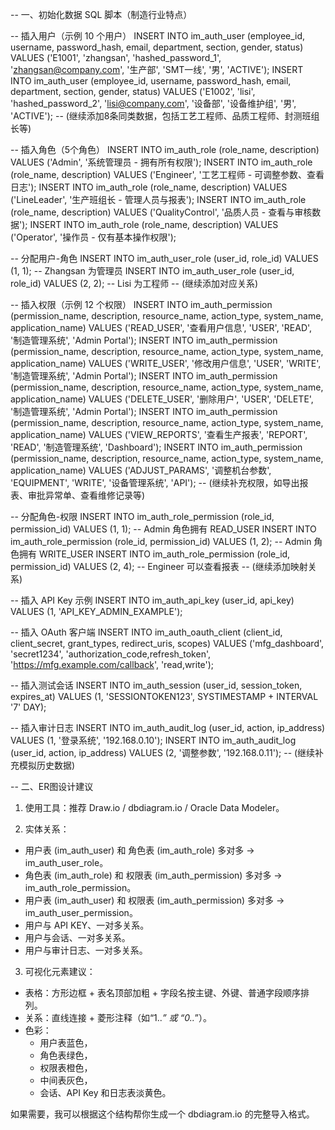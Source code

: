 -- 一、初始化数据 SQL 脚本（制造行业特点）

-- 插入用户（示例 10 个用户）
INSERT INTO im_auth_user (employee_id, username, password_hash, email, department, section, gender, status)
VALUES ('E1001', 'zhangsan', 'hashed_password_1', 'zhangsan@company.com', '生产部', 'SMT一线', '男', 'ACTIVE');
INSERT INTO im_auth_user (employee_id, username, password_hash, email, department, section, gender, status)
VALUES ('E1002', 'lisi', 'hashed_password_2', 'lisi@company.com', '设备部', '设备维护组', '男', 'ACTIVE');
-- (继续添加8条同类数据，包括工艺工程师、品质工程师、封测班组长等)

-- 插入角色（5个角色）
INSERT INTO im_auth_role (role_name, description)
VALUES ('Admin', '系统管理员 - 拥有所有权限');
INSERT INTO im_auth_role (role_name, description)
VALUES ('Engineer', '工艺工程师 - 可调整参数、查看日志');
INSERT INTO im_auth_role (role_name, description)
VALUES ('LineLeader', '生产班组长 - 管理人员与报表');
INSERT INTO im_auth_role (role_name, description)
VALUES ('QualityControl', '品质人员 - 查看与审核数据');
INSERT INTO im_auth_role (role_name, description)
VALUES ('Operator', '操作员 - 仅有基本操作权限');

-- 分配用户-角色
INSERT INTO im_auth_user_role (user_id, role_id) VALUES (1, 1); -- Zhangsan 为管理员
INSERT INTO im_auth_user_role (user_id, role_id) VALUES (2, 2); -- Lisi 为工程师
-- (继续添加对应关系)

-- 插入权限（示例 12 个权限）
INSERT INTO im_auth_permission (permission_name, description, resource_name, action_type, system_name, application_name)
VALUES ('READ_USER', '查看用户信息', 'USER', 'READ', '制造管理系统', 'Admin Portal');
INSERT INTO im_auth_permission (permission_name, description, resource_name, action_type, system_name, application_name)
VALUES ('WRITE_USER', '修改用户信息', 'USER', 'WRITE', '制造管理系统', 'Admin Portal');
INSERT INTO im_auth_permission (permission_name, description, resource_name, action_type, system_name, application_name)
VALUES ('DELETE_USER', '删除用户', 'USER', 'DELETE', '制造管理系统', 'Admin Portal');
INSERT INTO im_auth_permission (permission_name, description, resource_name, action_type, system_name, application_name)
VALUES ('VIEW_REPORTS', '查看生产报表', 'REPORT', 'READ', '制造管理系统', 'Dashboard');
INSERT INTO im_auth_permission (permission_name, description, resource_name, action_type, system_name, application_name)
VALUES ('ADJUST_PARAMS', '调整机台参数', 'EQUIPMENT', 'WRITE', '设备管理系统', 'API');
-- (继续补充权限，如导出报表、审批异常单、查看维修记录等)

-- 分配角色-权限
INSERT INTO im_auth_role_permission (role_id, permission_id) VALUES (1, 1); -- Admin 角色拥有 READ_USER
INSERT INTO im_auth_role_permission (role_id, permission_id) VALUES (1, 2); -- Admin 角色拥有 WRITE_USER
INSERT INTO im_auth_role_permission (role_id, permission_id) VALUES (2, 4); -- Engineer 可以查看报表
-- (继续添加映射关系)

-- 插入 API Key 示例
INSERT INTO im_auth_api_key (user_id, api_key)
VALUES (1, 'API_KEY_ADMIN_EXAMPLE');

-- 插入 OAuth 客户端
INSERT INTO im_auth_oauth_client (client_id, client_secret, grant_types, redirect_uris, scopes)
VALUES ('mfg_dashboard', 'secret1234', 'authorization_code,refresh_token', 'https://mfg.example.com/callback', 'read,write');

-- 插入测试会话
INSERT INTO im_auth_session (user_id, session_token, expires_at)
VALUES (1, 'SESSIONTOKEN123', SYSTIMESTAMP + INTERVAL '7' DAY);

-- 插入审计日志
INSERT INTO im_auth_audit_log (user_id, action, ip_address)
VALUES (1, '登录系统', '192.168.0.10');
INSERT INTO im_auth_audit_log (user_id, action, ip_address)
VALUES (2, '调整参数', '192.168.0.11');
-- (继续补充模拟历史数据)


-- 二、ER图设计建议

1. 使用工具：推荐 Draw.io / dbdiagram.io / Oracle Data Modeler。

2. 实体关系：
- 用户表 (im_auth_user) 和 角色表 (im_auth_role) 多对多 -> im_auth_user_role。
- 角色表 (im_auth_role) 和 权限表 (im_auth_permission) 多对多 -> im_auth_role_permission。
- 用户表 (im_auth_user) 和 权限表 (im_auth_permission) 多对多 -> im_auth_user_permission。
- 用户与 API KEY、一对多关系。
- 用户与会话、一对多关系。
- 用户与审计日志、一对多关系。

3. 可视化元素建议：
- 表格：方形边框 + 表名顶部加粗 + 字段名按主键、外键、普通字段顺序排列。
- 关系：直线连接 + 菱形注释（如“1..*” 或 “0..*”）。
- 色彩：
  - 用户表蓝色，
  - 角色表绿色，
  - 权限表橙色，
  - 中间表灰色，
  - 会话、API Key 和日志表淡黄色。

如果需要，我可以根据这个结构帮你生成一个 dbdiagram.io 的完整导入格式。

